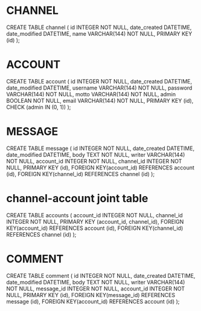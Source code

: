 # CHANNEL

CREATE TABLE channel (
	id INTEGER NOT NULL,
	date_created DATETIME,
	date_modified DATETIME,
	name VARCHAR(144) NOT NULL,
	PRIMARY KEY (id)
);

# ACCOUNT

CREATE TABLE account (
	id INTEGER NOT NULL,
	date_created DATETIME,
	date_modified DATETIME,
	username VARCHAR(144) NOT NULL,
	password VARCHAR(144) NOT NULL,
	motto VARCHAR(144) NOT NULL,
	admin BOOLEAN NOT NULL,
	email VARCHAR(144) NOT NULL,
	PRIMARY KEY (id),
	CHECK (admin IN (0, 1))
);

# MESSAGE

CREATE TABLE message (
	id INTEGER NOT NULL,
	date_created DATETIME,
	date_modified DATETIME,
	body TEXT NOT NULL,
	writer VARCHAR(144) NOT NULL,
	account_id INTEGER NOT NULL,
	channel_id INTEGER NOT NULL,
	PRIMARY KEY (id),
	FOREIGN KEY(account_id) REFERENCES account (id),
	FOREIGN KEY(channel_id) REFERENCES channel (id)
);

# channel-account joint table

CREATE TABLE accounts (
	account_id INTEGER NOT NULL,
	channel_id INTEGER NOT NULL,
	PRIMARY KEY (account_id, channel_id),
	FOREIGN KEY(account_id) REFERENCES account (id),
	FOREIGN KEY(channel_id) REFERENCES channel (id)
);

# COMMENT

CREATE TABLE comment (
	id INTEGER NOT NULL,
	date_created DATETIME,
	date_modified DATETIME,
	body TEXT NOT NULL,
	writer VARCHAR(144) NOT NULL,
	message_id INTEGER NOT NULL,
	account_id INTEGER NOT NULL,
	PRIMARY KEY (id),
	FOREIGN KEY(message_id) REFERENCES message (id),
	FOREIGN KEY(account_id) REFERENCES account (id)
);
